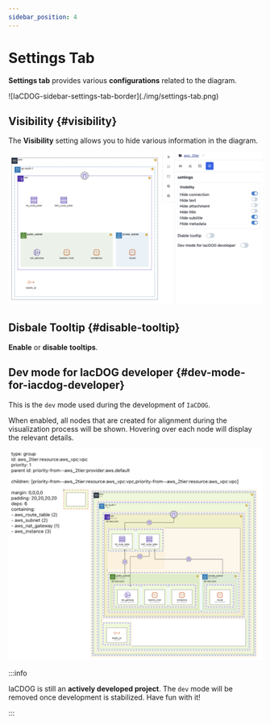 ```yaml
---
sidebar_position: 4
---
```


# Settings Tab

**Settings tab** provides various **configurations** related to the diagram.

<div style={{maxWidth:500}}>
  ![IaCDOG-sidebar-settings-tab-border](./img/settings-tab.png)
</div>

## Visibility {#visibility}

The **Visibility** setting allows you to hide various information in the diagram.

![IaCDOG-sidebar-settings-tab-visibility-border](./img/settings-tab-visibility.png)

## Disbale Tooltip {#disable-tooltip}

**Enable** or **disable** **tooltips**.

## Dev mode for IacDOG developer {#dev-mode-for-iacdog-developer}

This is the `dev` mode used during the development of `IaCDOG`.

When enabled, all nodes that are created for alignment during the visualization process will be shown. Hovering over each node will display the relevant details.

![IaCDOG-sidebar-settings-tab-dev-mode-border](./img/settings-tab-dev-mode.png)

:::info

IaCDOG is still an **actively developed project**. The `dev` mode will be removed once development is stabilized. Have fun with it!

:::
